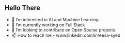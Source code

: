 <h2>Hello There</h2>
<ul>
  <li>👀 I’m interested in AI and Machine Learning</li>
  <li>🌱 I’m currently working on Full Stack</li>
  <li>💞️ I’m looking to contribute on Open Sourse projects</li>
  <li>📫 How to reach me - www.linkedin.com/in/eesa-syed</li>
</ul>
<!---
eesa-syed/eesa-syed is a ✨ special ✨ repository because its `README.md` (this file) appears on your GitHub profile.
You can click the Preview link to take a look at your changes.
--->
